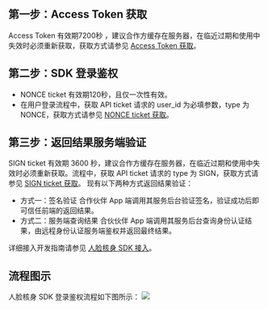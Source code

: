 ## 第一步：Access Token 获取
Access Token 有效期7200秒 ，建议合作方缓存在服务器，在临近过期和使用中失效时必须重新获取，获取方式请参见 [Access Token 获取]()。
## 第二步：SDK 登录鉴权
- NONCE ticket 有效期120秒，且仅一次性有效。
- 在用户登录流程中，获取 API ticket 请求的 user_id 为必填参数，type 为 NONCE，获取方式请参见 [NONCE ticket 获取]()。

## 第三步：返回结果服务端验证
SIGN ticket 有效期 3600 秒，建议合作方缓存在服务器，在临近过期和使用中失效时必须重新获取。流程中，获取 API ticket 请求的 type 为 SIGN，获取方式请参见 [SIGN ticket 获取]()。
现有以下两种方式返回结果验证：
- 方式一：签名验证
合作伙伴 App 端调用其服务后台验证签名，验证成功后即可信任前端的返回结果。
- 方式二：服务端查询结果
合伙伙伴 App 端调用其服务后台查询身份认证结果，由远程身份认证服务端鉴权并返回最终结果。

详细接入开发指南请参见 [人脸核身 SDK 接入]()。

## 流程图示
人脸核身 SDK 登录鉴权流程如下图所示：
![](https://main.qcloudimg.com/raw/497e696c934ae3282c929f3f1717232c.png)
